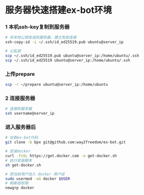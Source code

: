 # 服务器快速搭建ex-bot环境

### 1 本机ssh-key复制到服务器

```bash
# 将本地公钥发送到服务器，建立免密连接
ssh-copy-id -i ~/.ssh/id_ed25519.pub ubuntu@server_ip

# 公私钥
scp ~/.ssh/id_ed25519.pub ubuntu@server_ip:/home/ubuntu/.ssh
scp ~/.ssh/id_ed25519 ubuntu@server_ip:/home/ubuntu/.ssh
```

### 上传prepare
```bash
scp -r ~/prepare ubuntu@server_ip:/home/ubuntu
```

### 2 连接服务器
```bash
# 连接到服务器
ssh username@server_ip
```

### 进入服务器后

```bash
# 拉取ex-bot代码
git clone -b bpx git@github.com:way2freedom/ex-bot.git

# 安装docker
curl -fsSL https://get.docker.com -o get-docker.sh
# 执行安装脚本
sh get-docker.sh

# 把当前用户加入 docker 用户组
sudo usermod -aG docker $USER
# 刷新组权限
newgrp docker
```
